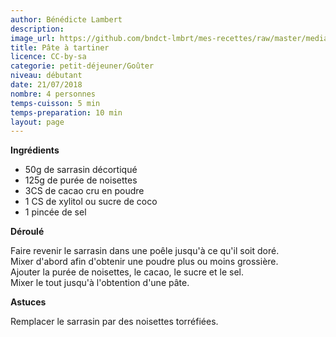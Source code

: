 ```yaml
---
author: Bénédicte Lambert
description: 
image_url: https://github.com/bndct-lmbrt/mes-recettes/raw/master/medias/pate-tartiner.jpg
title: Pâte à tartiner
licence: CC-by-sa
categorie: petit-déjeuner/Goûter
niveau: débutant
date: 21/07/2018
nombre: 4 personnes
temps-cuisson: 5 min
temps-preparation: 10 min
layout: page
---
```



**Ingrédients**  
 

* 50g de sarrasin décortiqué
* 125g de purée de noisettes
* 3CS de cacao cru en poudre
* 1 CS de xylitol ou sucre de coco
* 1 pincée de sel


**Déroulé**  

Faire revenir le sarrasin dans une poêle jusqu'à ce qu'il soit doré.    
Mixer d'abord afin d'obtenir une poudre plus ou moins grossière.      
Ajouter la purée de noisettes, le cacao, le sucre et le sel.    
Mixer le tout jusqu'à l'obtention d'une pâte.     
 
  
**Astuces** 

Remplacer le sarrasin par des noisettes torréfiées.  
